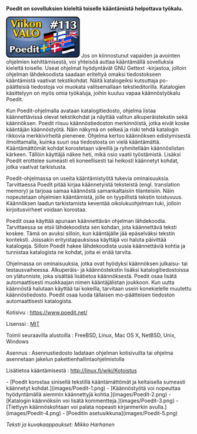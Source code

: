 <!--
Title: Poedit
Week: 3x09
Number: 113
Date: 2013/02/24
Pageimage: valo113-poedit.png
Tags: Linux,Windows,Mac OS X,FreeBSD,NetBSD,Unix,Lokalisointi
-->

**Poedit on sovelluksien kieleltä toiselle kääntämistä helpottava
työkalu.**

![](images/valo113-poedit.png "fig:valo113-poedit.png")
Jos on kiinnostunut vapaiden ja avointen ohjelmien kehittämisestä, voi
yhteisöä auttaa kääntämällä sovelluksia kieleltä toiselle. Useat
ohjelmat hyödyntävät GNU Gettext -kirjastoa, jolloin ohjelman
lähdekoodista saadaan eriteltyä omaksi tiedostokseen kääntämistä
vaativat tekstikohdat. Näitä katalogeiksi kutsuttaja po-päätteisiä
tiedostoja voi muokata valitsemallaan tekstieditorilla. Katalogien
käsittelyyn on myös omia työkaluja, joihin kuuluu vapaa käännöstyökalu
Poedit.

Kun Poedit-ohjelmalla avataan katalogitiedosto, ohjelma listaa
käännettävissä olevat tekstikohdat ja näyttää valitun alkuperäistekstin
sekä käännöksen. Poedit riisuu käännöstiedoston merkinnöistä, jotka
eivät koske kääntäjän käännöstyötä. Näin näkymä on selkeä ja riski tehdä
katalogin rikkovia merkkivirheitä pienenee. Ohjelma kertoo käännöksen
edistymisestä ilmoittamalla, kuinka suuri osa tiedostosta on vielä
kääntämättä. Kääntämättömät kohdat korostetaan väreillä ja ryhmitellään
käännöslistan kärkeen. Tällöin käyttäjä näkee heti, mikä osio vaatii
työstämistä. Lisäksi Poedit erottelee sumeasti eli koneellisesti tai
heikosti käännetyt kohdat, jotka vaativat tarkistusta.

Poedit-ohjelmassa on useita kääntämistyötä tukevia ominaisuuksia.
Tarvittaessa Poedit pitää kirjaa käännetyistä teksteistä (engl.
translation memory) ja tarjoaa samaa käännöstä samankaltaisiin
tilanteisiin. Näin nopeutetaan ohjelmien kääntämistä, jolle on
tyypillistä tekstin toistuvuus. Käännöksen laadun tarkistamista keventää
oikolukuohjelman tuki, jolloin kirjoitusvirheet voidaan korostaa.

Poedit osaa käyttää apunaan käännettävän ohjelman lähdekoodia.
Tarvittaessa se etsii lähdekoodista sen kohdan, jota käännettävä teksti
koskee. Tämä on avuksi silloin, kun kääntäjälle jää epäselväksi tekstin
konteksti. Joissakin erityistapauksissa käyttäjä voi haluta päivittää
katalogeja. Silloin Poedit hakee lähdekoodista uusia käännettäviä kohtia
ja tunnistaa katalogista ne kohdat, joita ei enää tarvita.

Ohjelmassa on ominaisuuksia, jotka ovat hyödyksi käännöksen julkaisu-
tai testausvaiheessa. Alkuperäis- ja käännöstekstin lisäksi
katalogitiedostoissa on ylätunniste, joka sisältää lisätietoa
käännöksestä. Poedit osaa lisätä automaattisesti muokkaajan nimen
kääntäjälistan joukkoon. Kun uutta käännöstä halutaan käyttää tai
kokeilla, tarvitaan usein konekielelle muutettu käännöstiedosto. Poedit
osaa luoda tällaisen mo-päätteisen tiedoston automaattisesti
katalogista.

Kotisivu
:   <https://www.poedit.net/>

Lisenssi
:   [MIT](MIT)

Toimii seuraavilla alustoilla
:   FreeBSD, Linux, Mac OS X, NetBSD, Unix, Windows

Asennus
:   Asennustiedosto ladataan ohjelman kotisivuilta tai ohjelma
    asennetaan jakelun pakettienhallintaohjelmistolla

Lisätietoa kääntämisestä
:   <http://linux.fi/wiki/Kotoistus>

<div class="psgallery" markdown="1">
-   [Poedit korostaa sinisellä tekstillä kääntämättömät ja keltaisella
    sumeasti käännetyt kohdat.](images/Poedit-1.png)
-   [Käännöstyötä voi nopeuttaa hyödyntämällä aiemmin käännettyjä
    kohtia.](images/Poedit-2.png)
-   [Katalogin käännöksiin voi lisätä kommentteja.](images/Poedit-3.png)
-   [Tiettyyn käännöskohtaan voi palata nopeasti kirjanmerkin
    avulla.](images/Poedit-4.png)
-   [Poeditin asetusikkuna](images/Poedit-5.png)
</div>

*Teksti ja kuvakaappaukset: Mikko Harhanen* <br />

